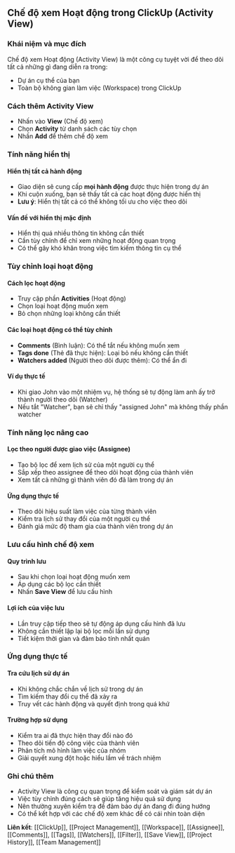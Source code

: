 ## Chế độ xem Hoạt động trong ClickUp (Activity View)

### Khái niệm và mục đích

Chế độ xem Hoạt động (Activity View) là một công cụ tuyệt vời để theo dõi tất cả những gì đang diễn ra trong:

- Dự án cụ thể của bạn
- Toàn bộ không gian làm việc (Workspace) trong ClickUp


### Cách thêm Activity View

- Nhấn vào **View** (Chế độ xem)
- Chọn **Activity** từ danh sách các tùy chọn
- Nhấn **Add** để thêm chế độ xem


### Tính năng hiển thị

#### Hiển thị tất cả hành động

- Giao diện sẽ cung cấp **mọi hành động** được thực hiện trong dự án
- Khi cuộn xuống, bạn sẽ thấy tất cả các hoạt động được hiển thị
- **Lưu ý**: Hiển thị tất cả có thể không tối ưu cho việc theo dõi


#### Vấn đề với hiển thị mặc định

- Hiển thị quá nhiều thông tin không cần thiết
- Cần tùy chỉnh để chỉ xem những hoạt động quan trọng
- Có thể gây khó khăn trong việc tìm kiếm thông tin cụ thể


### Tùy chỉnh loại hoạt động

#### Cách lọc hoạt động

- Truy cập phần **Activities** (Hoạt động)
- Chọn loại hoạt động muốn xem
- Bỏ chọn những loại không cần thiết


#### Các loại hoạt động có thể tùy chỉnh

- **Comments** (Bình luận): Có thể tắt nếu không muốn xem
- **Tags done** (Thẻ đã thực hiện): Loại bỏ nếu không cần thiết
- **Watchers added** (Người theo dõi được thêm): Có thể ẩn đi


#### Ví dụ thực tế

- Khi giao John vào một nhiệm vụ, hệ thống sẽ tự động làm anh ấy trở thành người theo dõi (Watcher)
- Nếu tắt "Watcher", bạn sẽ chỉ thấy "assigned John" mà không thấy phần watcher


### Tính năng lọc nâng cao

#### Lọc theo người được giao việc (Assignee)

- Tạo bộ lọc để xem lịch sử của một người cụ thể
- Sắp xếp theo assignee để theo dõi hoạt động của thành viên
- Xem tất cả những gì thành viên đó đã làm trong dự án


#### Ứng dụng thực tế

- Theo dõi hiệu suất làm việc của từng thành viên
- Kiểm tra lịch sử thay đổi của một người cụ thể
- Đánh giá mức độ tham gia của thành viên trong dự án


### Lưu cấu hình chế độ xem

#### Quy trình lưu

- Sau khi chọn loại hoạt động muốn xem
- Áp dụng các bộ lọc cần thiết
- Nhấn **Save View** để lưu cấu hình


#### Lợi ích của việc lưu

- Lần truy cập tiếp theo sẽ tự động áp dụng cấu hình đã lưu
- Không cần thiết lập lại bộ lọc mỗi lần sử dụng
- Tiết kiệm thời gian và đảm bảo tính nhất quán


### Ứng dụng thực tế

#### Tra cứu lịch sử dự án

- Khi không chắc chắn về lịch sử trong dự án
- Tìm kiếm thay đổi cụ thể đã xảy ra
- Truy vết các hành động và quyết định trong quá khứ


#### Trường hợp sử dụng

- Kiểm tra ai đã thực hiện thay đổi nào đó
- Theo dõi tiến độ công việc của thành viên
- Phân tích mô hình làm việc của nhóm
- Giải quyết xung đột hoặc hiểu lầm về trách nhiệm


### Ghi chú thêm

- Activity View là công cụ quan trọng để kiểm soát và giám sát dự án
- Việc tùy chỉnh đúng cách sẽ giúp tăng hiệu quả sử dụng
- Nên thường xuyên kiểm tra để đảm bảo dự án đang đi đúng hướng
- Có thể kết hợp với các chế độ xem khác để có cái nhìn toàn diện

**Liên kết**: [[ClickUp]], [[Project Management]], [[Workspace]], [[Assignee]], [[Comments]], [[Tags]], [[Watchers]], [[Filter]], [[Save View]], [[Project History]], [[Team Management]]

